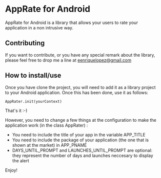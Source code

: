 AppRate for Android
=============

AppRate for Android is a library that allows your users to rate your application in a non intrusive way.


Contributing
------------

If you want to contribute, or you have any special remark about the library, please feel free to drop me a line at eenriquelopez@gmail.com


How to install/use
------------------

Once you have clone the project, you will need to add it as a library project to your Android application. Once this has been done, use it as follows:

    AppRater.init(yourContext)

That's it :-)

However, you need to change a few things at the configuration to make the application work (in the class AppRater) :

* You need to include the title of your app in the variable APP_TITLE
* You need to include the package of your application (the one that is shown at the market) in APP_PNAME
* DAYS_UNTIL_PROMPT and LAUNCHES_UNTIL_PROMPT are optional: they represent the number of days and launches neccesary to display the alert


Enjoy!
